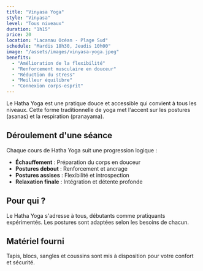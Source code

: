 ```yaml
---
title: "Vinyasa Yoga"
style: "Vinyasa"
level: "Tous niveaux"
duration: "1h15"
price: 20
location: "Lacanau Océan - Plage Sud"
schedule: "Mardis 18h30, Jeudis 10h00"
image: "/assets/images/vinyasa-yoga.jpeg"
benefits:
  - "Amélioration de la flexibilité"
  - "Renforcement musculaire en douceur"
  - "Réduction du stress"
  - "Meilleur équilibre"
  - "Connexion corps-esprit"
---
```


Le Hatha Yoga est une pratique douce et accessible qui convient à tous les niveaux. Cette forme traditionnelle de yoga met l'accent sur les postures (asanas) et la respiration (pranayama).

## Déroulement d'une séance

Chaque cours de Hatha Yoga suit une progression logique :

- **Échauffement** : Préparation du corps en douceur
- **Postures debout** : Renforcement et ancrage
- **Postures assises** : Flexibilité et introspection
- **Relaxation finale** : Intégration et détente profonde

## Pour qui ?

Le Hatha Yoga s'adresse à tous, débutants comme pratiquants expérimentés. Les postures sont adaptées selon les besoins de chacun.

## Matériel fourni

Tapis, blocs, sangles et coussins sont mis à disposition pour votre confort et sécurité.
